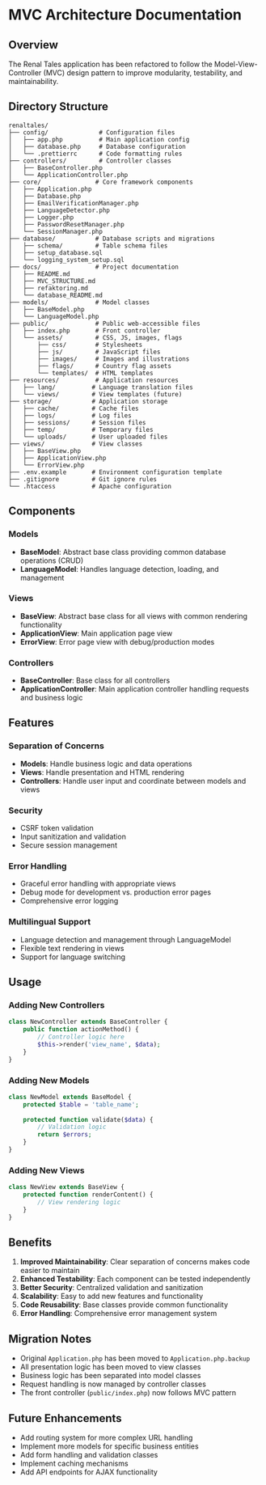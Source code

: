 # MVC Architecture Documentation

## Overview

The Renal Tales application has been refactored to follow the Model-View-Controller (MVC) design pattern to improve modularity, testability, and maintainability.

## Directory Structure

```
renaltales/
├── config/              # Configuration files
│   ├── app.php          # Main application config
│   ├── database.php     # Database configuration
│   └── .prettierrc      # Code formatting rules
├── controllers/         # Controller classes
│   ├── BaseController.php
│   └── ApplicationController.php
├── core/               # Core framework components
│   ├── Application.php
│   ├── Database.php
│   ├── EmailVerificationManager.php
│   ├── LanguageDetector.php
│   ├── Logger.php
│   ├── PasswordResetManager.php
│   └── SessionManager.php
├── database/           # Database scripts and migrations
│   ├── schema/         # Table schema files
│   ├── setup_database.sql
│   └── logging_system_setup.sql
├── docs/               # Project documentation
│   ├── README.md
│   ├── MVC_STRUCTURE.md
│   ├── refaktoring.md
│   └── database_README.md
├── models/             # Model classes
│   ├── BaseModel.php
│   └── LanguageModel.php
├── public/             # Public web-accessible files
│   ├── index.php       # Front controller
│   └── assets/         # CSS, JS, images, flags
│       ├── css/        # Stylesheets
│       ├── js/         # JavaScript files
│       ├── images/     # Images and illustrations
│       ├── flags/      # Country flag assets
│       └── templates/  # HTML templates
├── resources/          # Application resources
│   ├── lang/          # Language translation files
│   └── views/         # View templates (future)
├── storage/           # Application storage
│   ├── cache/         # Cache files
│   ├── logs/          # Log files
│   ├── sessions/      # Session files
│   ├── temp/          # Temporary files
│   └── uploads/       # User uploaded files
├── views/             # View classes
│   ├── BaseView.php
│   ├── ApplicationView.php
│   └── ErrorView.php
├── .env.example       # Environment configuration template
├── .gitignore         # Git ignore rules
└── .htaccess          # Apache configuration
```

## Components

### Models
- **BaseModel**: Abstract base class providing common database operations (CRUD)
- **LanguageModel**: Handles language detection, loading, and management

### Views  
- **BaseView**: Abstract base class for all views with common rendering functionality
- **ApplicationView**: Main application page view
- **ErrorView**: Error page view with debug/production modes

### Controllers
- **BaseController**: Base class for all controllers
- **ApplicationController**: Main application controller handling requests and business logic

## Features

### Separation of Concerns
- **Models**: Handle business logic and data operations
- **Views**: Handle presentation and HTML rendering
- **Controllers**: Handle user input and coordinate between models and views

### Security
- CSRF token validation
- Input sanitization and validation
- Secure session management

### Error Handling
- Graceful error handling with appropriate views
- Debug mode for development vs. production error pages
- Comprehensive error logging

### Multilingual Support
- Language detection and management through LanguageModel
- Flexible text rendering in views
- Support for language switching

## Usage

### Adding New Controllers
```php
class NewController extends BaseController {
    public function actionMethod() {
        // Controller logic here
        $this->render('view_name', $data);
    }
}
```

### Adding New Models
```php
class NewModel extends BaseModel {
    protected $table = 'table_name';
    
    protected function validate($data) {
        // Validation logic
        return $errors;
    }
}
```

### Adding New Views
```php
class NewView extends BaseView {
    protected function renderContent() {
        // View rendering logic
    }
}
```

## Benefits

1. **Improved Maintainability**: Clear separation of concerns makes code easier to maintain
2. **Enhanced Testability**: Each component can be tested independently
3. **Better Security**: Centralized validation and sanitization
4. **Scalability**: Easy to add new features and functionality
5. **Code Reusability**: Base classes provide common functionality
6. **Error Handling**: Comprehensive error management system

## Migration Notes

- Original `Application.php` has been moved to `Application.php.backup`
- All presentation logic has been moved to view classes
- Business logic has been separated into model classes
- Request handling is now managed by controller classes
- The front controller (`public/index.php`) now follows MVC pattern

## Future Enhancements

- Add routing system for more complex URL handling
- Implement more models for specific business entities
- Add form handling and validation classes
- Implement caching mechanisms
- Add API endpoints for AJAX functionality
